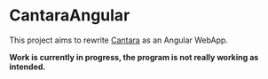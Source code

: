 # CantaraAngular

This project aims to rewrite [Cantara](https://github.com/reckel-jm/cantara) as an Angular WebApp.

**Work is currently in progress, the program is not really working as intended.**